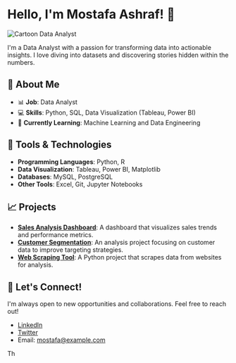 # Hello, I'm Mostafa Ashraf! 👋

![Cartoon Data Analyst](https://via.placeholder.com/150) <!-- Replace with a cartoon image of yourself or a fun illustration -->

I'm a Data Analyst with a passion for transforming data into actionable insights. I love diving into datasets and discovering stories hidden within the numbers.

## 🌟 About Me

- 📊 **Job**: Data Analyst
- 💻 **Skills**: Python, SQL, Data Visualization (Tableau, Power BI)
- 🌱 **Currently Learning**: Machine Learning and Data Engineering

## 🔧 Tools & Technologies

- **Programming Languages**: Python, R
- **Data Visualization**: Tableau, Power BI, Matplotlib
- **Databases**: MySQL, PostgreSQL
- **Other Tools**: Excel, Git, Jupyter Notebooks

## 📈 Projects

- **[Sales Analysis Dashboard](https://github.com/MostafaAshraf/sales-analysis-dashboard)**: A dashboard that visualizes sales trends and performance metrics.
- **[Customer Segmentation](https://github.com/MostafaAshraf/customer-segmentation)**: An analysis project focusing on customer data to improve targeting strategies.
- **[Web Scraping Tool](https://github.com/MostafaAshraf/web-scraping-tool)**: A Python project that scrapes data from websites for analysis.

## 🤝 Let's Connect!

I'm always open to new opportunities and collaborations. Feel free to reach out!

- [LinkedIn](https://www.linkedin.com/in/mostafaashraf) <!-- Replace with your LinkedIn URL -->
- [Twitter](https://twitter.com/mostafaashraf) <!-- Replace with your Twitter URL -->
- Email: mostafa@example.com <!-- Replace with your email -->

Th

